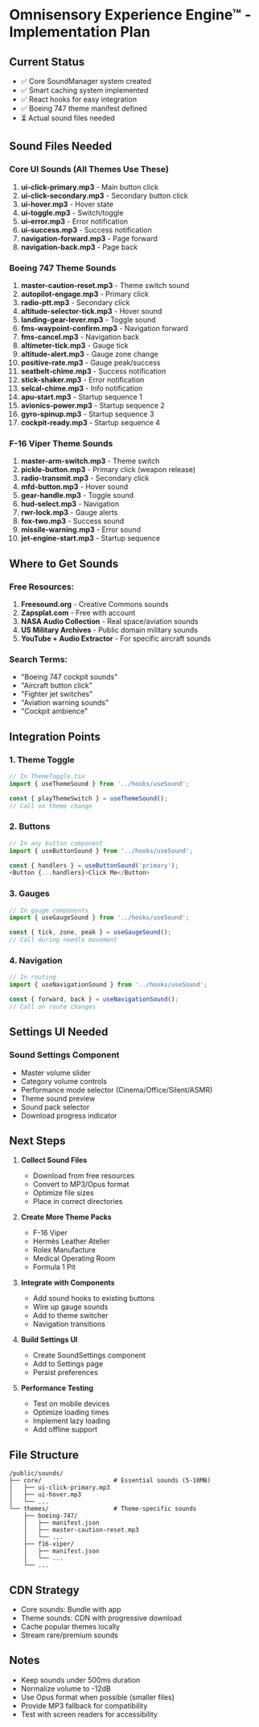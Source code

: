 # Omnisensory Experience Engine™ - Implementation Plan

## Current Status
- ✅ Core SoundManager system created
- ✅ Smart caching system implemented  
- ✅ React hooks for easy integration
- ✅ Boeing 747 theme manifest defined
- ⏳ Actual sound files needed

## Sound Files Needed

### Core UI Sounds (All Themes Use These)
1. **ui-click-primary.mp3** - Main button click
2. **ui-click-secondary.mp3** - Secondary button click
3. **ui-hover.mp3** - Hover state
4. **ui-toggle.mp3** - Switch/toggle
5. **ui-error.mp3** - Error notification
6. **ui-success.mp3** - Success notification
7. **navigation-forward.mp3** - Page forward
8. **navigation-back.mp3** - Page back

### Boeing 747 Theme Sounds
1. **master-caution-reset.mp3** - Theme switch sound
2. **autopilot-engage.mp3** - Primary click
3. **radio-ptt.mp3** - Secondary click
4. **altitude-selector-tick.mp3** - Hover sound
5. **landing-gear-lever.mp3** - Toggle sound
6. **fms-waypoint-confirm.mp3** - Navigation forward
7. **fms-cancel.mp3** - Navigation back
8. **altimeter-tick.mp3** - Gauge tick
9. **altitude-alert.mp3** - Gauge zone change
10. **positive-rate.mp3** - Gauge peak/success
11. **seatbelt-chime.mp3** - Success notification
12. **stick-shaker.mp3** - Error notification
13. **selcal-chime.mp3** - Info notification
14. **apu-start.mp3** - Startup sequence 1
15. **avionics-power.mp3** - Startup sequence 2
16. **gyro-spinup.mp3** - Startup sequence 3
17. **cockpit-ready.mp3** - Startup sequence 4

### F-16 Viper Theme Sounds
1. **master-arm-switch.mp3** - Theme switch
2. **pickle-button.mp3** - Primary click (weapon release)
3. **radio-transmit.mp3** - Secondary click
4. **mfd-button.mp3** - Hover sound
5. **gear-handle.mp3** - Toggle sound
6. **hud-select.mp3** - Navigation
7. **rwr-lock.mp3** - Gauge alerts
8. **fox-two.mp3** - Success sound
9. **missile-warning.mp3** - Error sound
10. **jet-engine-start.mp3** - Startup sequence

## Where to Get Sounds

### Free Resources:
1. **Freesound.org** - Creative Commons sounds
2. **Zapsplat.com** - Free with account
3. **NASA Audio Collection** - Real space/aviation sounds
4. **US Military Archives** - Public domain military sounds
5. **YouTube + Audio Extractor** - For specific aircraft sounds

### Search Terms:
- "Boeing 747 cockpit sounds"
- "Aircraft button click"
- "Fighter jet switches"
- "Aviation warning sounds"
- "Cockpit ambience"

## Integration Points

### 1. Theme Toggle
```typescript
// In ThemeToggle.tsx
import { useThemeSound } from '../hooks/useSound';

const { playThemeSwitch } = useThemeSound();
// Call on theme change
```

### 2. Buttons
```typescript
// In any button component
import { useButtonSound } from '../hooks/useSound';

const { handlers } = useButtonSound('primary');
<Button {...handlers}>Click Me</Button>
```

### 3. Gauges
```typescript
// In gauge components
import { useGaugeSound } from '../hooks/useSound';

const { tick, zone, peak } = useGaugeSound();
// Call during needle movement
```

### 4. Navigation
```typescript
// In routing
import { useNavigationSound } from '../hooks/useSound';

const { forward, back } = useNavigationSound();
// Call on route changes
```

## Settings UI Needed

### Sound Settings Component
- Master volume slider
- Category volume controls
- Performance mode selector (Cinema/Office/Silent/ASMR)
- Theme sound preview
- Sound pack selector
- Download progress indicator

## Next Steps

1. **Collect Sound Files**
   - Download from free resources
   - Convert to MP3/Opus format
   - Optimize file sizes
   - Place in correct directories

2. **Create More Theme Packs**
   - F-16 Viper
   - Hermès Leather Atelier  
   - Rolex Manufacture
   - Medical Operating Room
   - Formula 1 Pit

3. **Integrate with Components**
   - Add sound hooks to existing buttons
   - Wire up gauge sounds
   - Add to theme switcher
   - Navigation transitions

4. **Build Settings UI**
   - Create SoundSettings component
   - Add to Settings page
   - Persist preferences

5. **Performance Testing**
   - Test on mobile devices
   - Optimize loading times
   - Implement lazy loading
   - Add offline support

## File Structure
```
/public/sounds/
├── core/                    # Essential sounds (5-10MB)
│   ├── ui-click-primary.mp3
│   ├── ui-hover.mp3
│   └── ...
└── themes/                  # Theme-specific sounds
    ├── boeing-747/
    │   ├── manifest.json
    │   ├── master-caution-reset.mp3
    │   └── ...
    ├── f16-viper/
    │   ├── manifest.json
    │   └── ...
    └── ...
```

## CDN Strategy
- Core sounds: Bundle with app
- Theme sounds: CDN with progressive download
- Cache popular themes locally
- Stream rare/premium sounds

## Notes
- Keep sounds under 500ms duration
- Normalize volume to -12dB
- Use Opus format when possible (smaller files)
- Provide MP3 fallback for compatibility
- Test with screen readers for accessibility